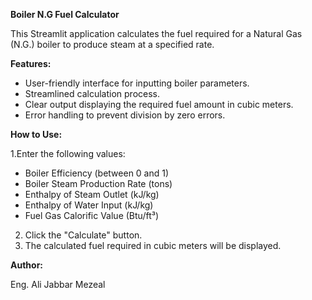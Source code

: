 **Boiler N.G Fuel Calculator**

This Streamlit application calculates the fuel required for a Natural Gas (N.G.) boiler to produce steam at a specified rate.

**Features:**

- User-friendly interface for inputting boiler parameters.
- Streamlined calculation process.
- Clear output displaying the required fuel amount in cubic meters.
- Error handling to prevent division by zero errors.

**How to Use:**

1.Enter the following values:
   - Boiler Efficiency (between 0 and 1)
   - Boiler Steam Production Rate (tons)
   - Enthalpy of Steam Outlet (kJ/kg)
   - Enthalpy of Water Input (kJ/kg)
   - Fuel Gas Calorific Value (Btu/ft³)
2. Click the "Calculate" button.
3. The calculated fuel required in cubic meters will be displayed.

**Author:**

Eng. Ali Jabbar Mezeal 
